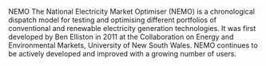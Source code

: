 NEMO
The National Electricity Market Optimiser (NEMO) is a chronological dispatch model for testing and optimising different portfolios of conventional and renewable electricity generation technologies. It was first developed by Ben Elliston in 2011 at the Collaboration on Energy and Environmental Markets, University of New South Wales. NEMO continues to be actively developed and improved with a growing number of users.